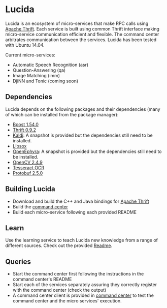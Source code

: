 # Lucida
Lucida is an ecosystem of micro-services that make RPC calls using [Apache
Thrift](http://thrift.apache.org/). Each service is built using common Thrift
interface making micro-service communication efficient and flexible. The command
center arbitrates communication between the services. Lucida has been tested with Ubuntu 14.04.

Current micro-services:
- Automatic Speech Recognition (asr)
- Question-Answering (qa)
- Image Matching (imm)
- DjiNN and Tonic (coming soon)

## Dependencies
Lucida depends on the following packages and their dependencies (many of which can be installed from the package manager):
- [Boost 1.54.0](http://www.boost.org/)
- [Thrift 0.9.2](https://thrift.apache.org/)
- [Kaldi](http://kaldi-asr.org/): A snapshot is provided but the dependencies still need to be installed.
- [Libsox](http://sox.sourceforge.net/)
- [OpenEphyra](https://mu.lti.cs.cmu.edu/trac/Ephyra/wiki/OpenEphyra): A snapshot is provided but the dependencies still need to be installed.
- [OpenCV 2.4.9](http://opencv.org/)
- [Tesseract OCR](https://github.com/tesseract-ocr/tesseract)
- [Protobuf 2.5.0](https://developers.google.com/protocol-buffers/?hl=en)

## Building Lucida
- Download and build the C++ and Java bindings for [Apache
  Thrift](http://thrift.apache.org/)
- Build the [command center](command-center)
- Build each micro-service following each provided README

## Learn
Use the learning service to teach Lucida new knowledge from a range of different sources. Check out the provided [Readme](learn).

## Queries
- Start the command center first following the instructions in the command
  center's README
- Start each of the services separately assuring they correctly register with
  the command center (check the output)
- A command center client is provided in [command center](command-center) to
  test the command center and the micro services' execution.

